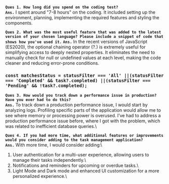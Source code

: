 **`Ques 1. How long did you spend on the coding test? `**\
**`Ans.`** I spent around "7-8 hours" on the coding. It included setting up the environment, planning, implementing the required features and styling the components.


**`Ques 2. What was the most useful feature that was added to the latest version of your chosen language? Please include a snippet of code that shows how you've used it.`**
**`Ans.`** In the recent versions of JavaScript (ES2020), the optional chaining operator (?.) is extremely useful for simplifying access to deeply nested properties. It eliminates the need to manually check for null or undefined values at each level, making the code cleaner and reducing error-prone conditions.

### `const matchesStatus = statusFilter === 'All' ||(statusFilter === 'Completed' && task?.completed) ||(statusFilter === 'Pending' && !task?.completed);`


**`Ques 3. How would you track down a performance issue in production? Have you ever had to do this?`**\
**`Ans.`** To track down a production performance issue, I would start by analyzing logs. Profiling specific parts of the application would allow me to see where memory or processing power is overused. I’ve had to address a production performance issue before, where I got with the problem, which was related to inefficient database queries.\


**`Ques 4. If you had more time, what additional features or improvements would you consider adding to the task management application?`**\
**`Ans.`** With more time, I would consider adding:\
1. User authentication for a multi-user experience, allowing users to manage their tasks independently.\
2. Notifications and reminders for upcoming or overdue tasks.\
3. Light Mode and Dark mode and enhanced UI customization for a more personalized experience.\